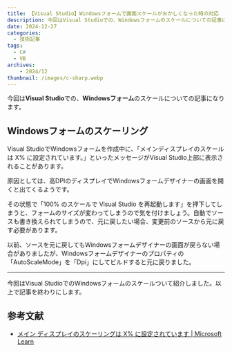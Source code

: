 ```yaml
---
title: 【Visual Studio】Windowsフォームで画面スケールがおかしくなった時の対応
description: 今回はVisual Studioでの、Windowsフォームのスケールについての記事になります。
date: 2024-12-27
categories: 
  - 技術記事
tags: 
  - C#
  - VB
archives:
    - 2024/12
thumbnail: /images/c-sharp.webp
---
```


今回は**Visual Studio**での、**Windowsフォーム**のスケールについての記事になります。

<!--more-->

## Windowsフォームのスケーリング

Visual StudioでWindowsフォームを作成中に、「メインディスプレイのスケールは X% に設定されています。」といったメッセージがVisual Studio上部に表示されることがあります。

原因としては、高DPIのディスプレイでWindowsフォームデザイナーの画面を開くと出てくるようです。

その状態で「100% のスケールで Visual Studio を再起動します」を押下してしまうと、フォームのサイズが変わってしまうので気を付けましょう。自動でソースも書き換えられてしまうので、元に戻したい場合、変更前のソースから元に戻す必要があります。

以前、ソースを元に戻してもWindowsフォームデザイナーの画面が戻らない場合がありましたが、Windowsフォームデザイナーのプロパティの「AutoScaleMode」を「Dpi」にしてビルドすると元に戻りました。

* * *

今回はVisual StudioでのWindowsフォームのスケールついて紹介しました。以上で記事を終わりにします。

## 参考文献

* [メイン ディスプレイのスケーリングは X% に設定されています | Microsoft Learn](https://learn.microsoft.com/ja-jp/visualstudio/designers/scaling-percentage-display-setting-message?view=vs-2022)
